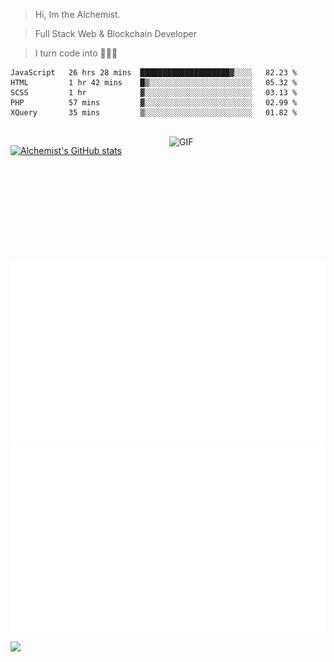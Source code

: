 > Hi, Im the Alchemist.

> Full Stack Web & Blockchain Developer

> I turn code into 💎💎💎

<!--START_SECTION:waka-->
```text
JavaScript   26 hrs 28 mins  ████████████████████▓░░░░   82.23 % 
HTML         1 hr 42 mins    █▒░░░░░░░░░░░░░░░░░░░░░░░   05.32 % 
SCSS         1 hr            ▓░░░░░░░░░░░░░░░░░░░░░░░░   03.13 % 
PHP          57 mins         ▓░░░░░░░░░░░░░░░░░░░░░░░░   02.99 % 
XQuery       35 mins         ▒░░░░░░░░░░░░░░░░░░░░░░░░   01.82 % 
```
<!--END_SECTION:waka-->


<br />

<img align="right" alt="GIF" src="https://user-images.githubusercontent.com/5355808/139111924-210cc6fa-9fb1-4dac-929d-6324a5836a92.gif" width="250" height="200" />

[![Alchemist's GitHub stats](https://github-readme-stats.vercel.app/api?username=DrMaxis&show_icons=true&theme=outrun&count_private=true)](#)

![](https://raw.githubusercontent.com/DrMaxis/github-stats-transparent/output/generated/overview.svg)
![](https://raw.githubusercontent.com/DrMaxis/github-stats-transparent/output/generated/languages.svg)

 
<a href="https://count.getloli.com/"><img src="https://count.getloli.com/get/@:maxis-the-alchemist?theme=rule34"></a>
<!-- https://count.getloli.com/get/@alchemist?theme=rule34 -->
<br>


